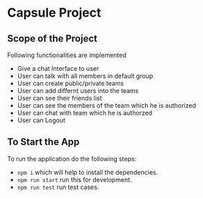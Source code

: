 # Capsule Project

## Scope of the Project

Following functionalities are implemented
* Give a chat Interface to user
* User can talk with all members in default group
* User can create public/private teams
* User can add differnt users into the teams
* User can see their friends list
* User can see the members of the team which he is authorized
* User can chat with team which he is authorzed
* User can Logout

## To Start the App

To run the application do the following steps:
* <code>npm i</code> which will help to install the dependencies.
* <code>npm run start</code> run this for development.
* <code>npm run test</code> run test cases.
